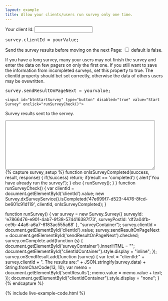 ```yaml
---
layout: example
title: Allow your clients/users run survey only one time.
---
```

<div id="clientIdContainer">
    <p>
    Your client Id: <input type="text" id="clientId" value="" onChange="document.getElementById('btnStartSurvey').disabled = value == ''" 
        onkeypress = "this.onchange();" onpaste    = "this.onchange();" oninput    = "this.onchange();"/>
    <pre class="brush:js">survey.clientId = yourValue;</pre>
    </p>
    <p>
        Send the survey results before moving on the next Page: <input type="checkbox" id="sendResultOnPageNext" /> default is false.
        <p>
        If you have a long survey, many your users may not finish the survey and enter the data on few pagers on only the first one. If you still want to save the information from incompleted surveys, set this property to true. The clientId property should bet set correctly, otherwise the data of others users may be ovewritten.
        </p>
        <pre class="brush:js">survey.sendResultOnPageNext = yourvalue;</pre>
    </p>
    
    <input id="btnStartSurvey" type="button" disabled="true" value="Start Survey" onclick="runSurveyCheck()">
</div>
<div>
    <p>Survey results sent to the servey.</p>
    <textarea id="sentResults" rows="10" readonly="true" style="width:95%"></textarea>
</div>
{% capture survey_setup %}
function onIsSurveyCompleted(success, result, response) {
    if(!success) return;
    if(result == 'completed') {
        alert('You have already run the survey!');
    } else {
        runSurvey();
    }
}
function runSurveyCheck() {
    var clientId = document.getElementById('clientId').value;
    new Survey.dxSurveyService().isCompleted('47e699f7-d523-4476-8fcd-be601c91d119', clientId, onIsSurveyCompleted);
}

function runSurvey() {
    var survey = new Survey.Survey({
            surveyId: 'e7866476-e901-4ab7-9f38-574416387f73',
            surveyPostId: 'df2a04fb-ce9b-44a6-a6a7-6183ac555a68'
    }, "surveyContainer");
    survey.clientId = document.getElementById('clientId').value;
    survey.sendResultOnPageNext = document.getElementById('sendResultOnPageNext').checked;
    survey.onComplete.add(function (s) { 
        document.getElementById('surveyContainer').innerHTML = ""; 
        document.getElementById("clientIdContainer").style.display = "inline";
    });
    survey.onSendResult.add(function (survey) { 
        var text = "clientId:" + survey.clientId + ". The results are:" + JSON.stringify(survey.data)  + String.fromCharCode(13, 10);
        var memo = document.getElementById('sentResults');
        memo.value = memo.value + text;
    });
    document.getElementById("clientIdContainer").style.display = "none";
}
{% endcapture %}
    
{% include live-example-code.html %}